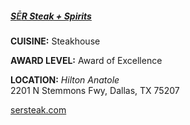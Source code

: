 <h5><a href="//sersteak.com" target="_blank">S<span style="font-weight:500">Ē</span>R Steak + Spirits</a></h5>

**CUISINE:** Steakhouse

**AWARD LEVEL:** Award of Excellence

**LOCATION:** *Hilton Anatole*<br>
2201 N Stemmons Fwy, Dallas, TX 75207

<a href="//sersteak.com" target="_blank">sersteak.com</a>[]()
